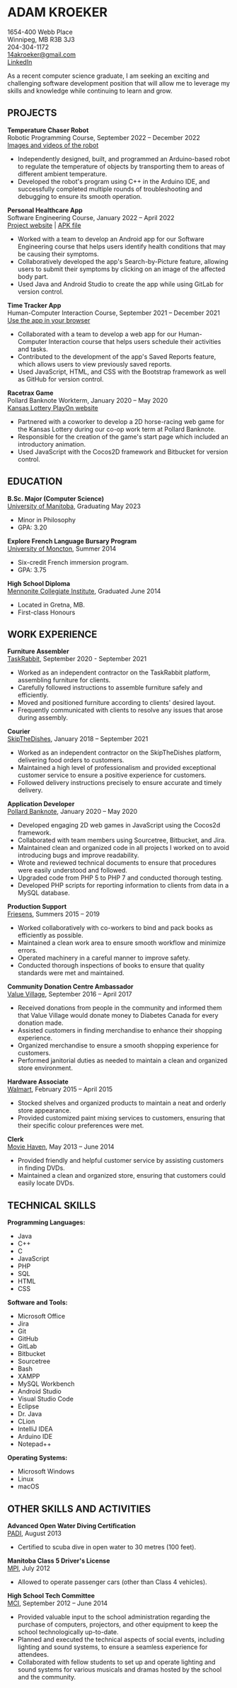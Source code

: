 # ADAM KROEKER  
1654-400 Webb Place  
Winnipeg, MB R3B 3J3  
204-304-1172  
14akroeker@gmail.com  
[LinkedIn](https://www.linkedin.com/in/adam-kroeker)  

As a recent computer science graduate, I am seeking an exciting and challenging software development position that will allow me to leverage my skills and knowledge while continuing to learn and grow.  

## PROJECTS    
**Temperature Chaser Robot**  
Robotic Programming Course, September 2022 – December 2022  
[Images and videos of the robot](https://drive.google.com/drive/folders/1Enr5P5ziI5ILpJkGsD8HMYNVRkxaqRI3?usp=share_link)  
- Independently designed, built, and programmed an Arduino-based robot to regulate the temperature of objects by transporting them to areas of different ambient temperature.  
- Developed the robot's program using C++ in the Arduino IDE, and successfully completed multiple rounds of troubleshooting and debugging to ensure its smooth operation.  

**Personal Healthcare App**  
Software Engineering Course, January 2022 – April 2022  
[Project website](/PersonalHealthcareWebsite/) | [APK file](https://drive.google.com/drive/folders/1j1siGLkH_Gp0NXCIeegCs5K9VZ9d8xMG?usp=sharing)  
- Worked with a team to develop an Android app for our Software Engineering course that helps users identify health conditions that may be causing their symptoms.  
- Collaboratively developed the app's Search-by-Picture feature, allowing users to submit their symptoms by clicking on an image of the affected body part.  
- Used Java and Android Studio to create the app while using GitLab for version control.  

**Time Tracker App**  
Human-Computer Interaction Course, September 2021 – December 2021  
[Use the app in your browser](/TimeTrackerApp/)  
- Collaborated with a team to develop a web app for our Human-Computer Interaction course that helps users schedule their activities and tasks.  
- Contributed to the development of the app's Saved Reports feature, which allows users to view previously saved reports.  
- Used JavaScript, HTML, and CSS with the Bootstrap framework as well as GitHub for version control.   

**Racetrax Game**  
Pollard Banknote Workterm, January 2020 – May 2020  
[Kansas Lottery PlayOn website](https://www.kslottery.com/PlayOn/index.html)  
- Partnered with a coworker to develop a 2D horse-racing web game for the Kansas Lottery during our co-op work term at Pollard Banknote.  
- Responsible for the creation of the game's start page which included an introductory animation.  
- Used JavaScript with the Cocos2D framework and Bitbucket for version control.  

## EDUCATION  
**B.Sc. Major (Computer Science)**  
[University of Manitoba](https://umanitoba.ca/), Graduating May 2023  
- Minor in Philosophy  
- GPA: 3.20  

**Explore French Language Bursary Program**  
[University of Moncton](https://www.umoncton.ca/), Summer 2014  
- Six-credit French immersion program.  
- GPA: 3.75  

**High School Diploma**  
[Mennonite Collegiate Institute](https://mciblues.net/), Graduated June 2014  
- Located in Gretna, MB.  
- First-class Honours  

## WORK EXPERIENCE  
**Furniture Assembler**  
[TaskRabbit](https://www.taskrabbit.ca/ca/en/), September 2020 - September 2021  
- Worked as an independent contractor on the TaskRabbit platform, assembling furniture for clients.  
- Carefully followed instructions to assemble furniture safely and efficiently.  
- Moved and positioned furniture according to clients' desired layout.  
- Frequently communicated with clients to resolve any issues that arose during assembly.

**Courier**  
[SkipTheDishes](https://www.skipthedishes.com/), January 2018 – September 2021  
- Worked as an independent contractor on the SkipTheDishes platform, delivering food orders to customers.  
- Maintained a high level of professionalism and provided exceptional customer service to ensure a positive experience for customers.  
- Followed delivery instructions precisely to ensure accurate and timely delivery.  

**Application Developer**  
[Pollard Banknote](https://www.pollardbanknote.com/), January 2020 – May 2020  
- Developed engaging 2D web games in JavaScript using the Cocos2d framework.  
- Collaborated with team members using Sourcetree, Bitbucket, and Jira.  
- Maintained clean and organized code in all projects I worked on to avoid introducing bugs and improve readability.  
- Wrote and reviewed technical documents to ensure that procedures were easily understood and followed.  
- Upgraded code from PHP 5 to PHP 7 and conducted thorough testing.  
- Developed PHP scripts for reporting information to clients from data in a MySQL database.  

**Production Support**  
[Friesens](https://www.friesens.com/), Summers 2015 – 2019  
- Worked collaboratively with co-workers to bind and pack books as efficiently as possible.  
- Maintained a clean work area to ensure smooth workflow and minimize errors.  
- Operated machinery in a careful manner to improve safety.  
- Conducted thorough inspections of books to ensure that quality standards were met and maintained.  

**Community Donation Centre Ambassador**  
[Value Village](https://www.valuevillage.ca/), September 2016 – April 2017  
- Received donations from people in the community and informed them that Value Village would donate money to Diabetes Canada for every donation made.  
- Assisted customers in finding merchandise to enhance their shopping experience.  
- Organized merchandise to ensure a smooth shopping experience for customers.  
- Performed janitorial duties as needed to maintain a clean and organized store environment.  

**Hardware Associate**  
[Walmart](https://www.walmart.ca/en), February 2015 – April 2015  
- Stocked shelves and organized products to maintain a neat and orderly store appearance.  
- Provided customized paint mixing services to customers, ensuring that their specific colour preferences were met.  

**Clerk**  
[Movie Haven](https://pizzahaven.ca/), May 2013 – June 2014  
- Provided friendly and helpful customer service by assisting customers in finding DVDs.  
- Maintained a clean and organized store, ensuring that customers could easily locate DVDs.  

## TECHNICAL SKILLS  
**Programming Languages:**  
- Java
- C++
- C
- JavaScript
- PHP
- SQL
- HTML
- CSS

**Software and Tools:**  
- Microsoft Office
- Jira
- Git
- GitHub
- GitLab
- Bitbucket
- Sourcetree
- Bash
- XAMPP
- MySQL Workbench
- Android Studio
- Visual Studio Code
- Eclipse
- Dr. Java
- CLion
- IntelliJ IDEA
- Arduino IDE
- Notepad++

**Operating Systems:**  
- Microsoft Windows
- Linux
- macOS

## OTHER SKILLS AND ACTIVITIES 
**Advanced Open Water Diving Certification**  
[PADI](https://www.padi.com/), August 2013  
- Certified to scuba dive in open water to 30 metres (100 feet).  

**Manitoba Class 5 Driver's License**  
[MPI](https://www.mpi.mb.ca/Pages/Home.aspx), July 2012  
- Allowed to operate passenger cars (other than Class 4 vehicles).

**High School Tech Committee**  
[MCI](https://mciblues.net/), September 2012 – June 2014  
- Provided valuable input to the school administration regarding the purchase of computers, projectors, and other equipment to keep the school technologically up-to-date.  
- Planned and executed the technical aspects of social events, including lighting and sound systems, to ensure a seamless experience for attendees.  
- Collaborated with fellow students to set up and operate lighting and sound systems for various musicals and dramas hosted by the school and the community.  

